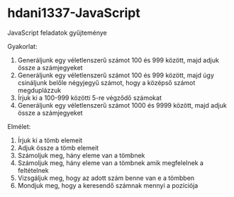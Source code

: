 # hdani1337-JavaScript
JavaScript feladatok gyűjteménye

Gyakorlat: 

1. Generáljunk egy véletlenszerű számot 100 és 999 között, majd adjuk össze a számjegyeket
2. Generáljunk egy véletlenszerű számot 100 és 999 között, majd úgy csináljunk belőle négyjegyű számot, hogy a középső számot megduplázzuk
3. Írjuk ki a 100-999 közötti 5-re végződő számokat
4. Generáljunk egy véletlenszerű számot 1000 és 9999 között, majd adjuk össze a számjegyeket

Elmélet:

1. Írjuk ki a tömb elemeit
2. Adjuk össze a tömb elemeit
3. Számoljuk meg, hány eleme van a tömbnek
4. Számoljuk meg, hány eleme van a tömbnek amik megfelelnek a feltételnek
5. Vizsgáljuk meg, hogy az adott szám benne van e a tömbben
6. Mondjuk meg, hogy a keresendő számnak mennyi a pozíciója

